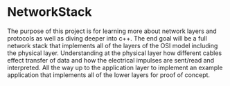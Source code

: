 # NetworkStack
The purpose of this project is for learning more about network layers and protocols as well as diving deeper into c++. The end goal will be a full network stack that implements all of the layers of the OSI model including the physical layer. Understanding at the physical layer how different cables effect transfer of data and how the electrical impulses are sent/read and interpreted. All the way up to the application layer to implement an example application that implements all of the lower layers for proof of concept.
